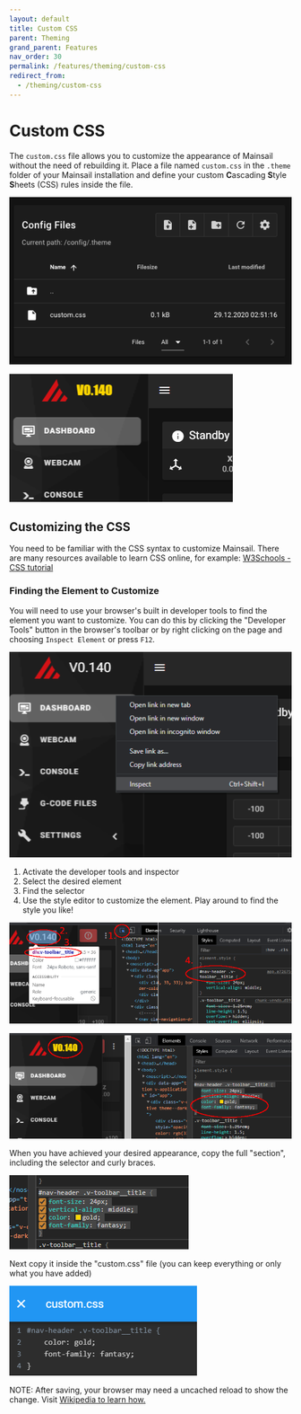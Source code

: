 ```yaml
---
layout: default
title: Custom CSS
parent: Theming
grand_parent: Features
nav_order: 30
permalink: /features/theming/custom-css
redirect_from:
  - /theming/custom-css
---
```


# Custom CSS 

The `custom.css` file allows you to customize the appearance of Mainsail
without the need of rebuilding it.  Place a file named `custom.css` in the `.theme` folder of your Mainsail installation and define your custom **C**ascading **S**tyle **S**heets (CSS) rules inside the file.

![file-screenshot](img/screenshot-custom-css.png "custom.css file")

![example result](img/screenshot-custom-css-example-result.png "custom.css result")


## Customizing the CSS

You need to be familiar with the CSS syntax to customize Mainsail.  There are many resources available to learn CSS online, for example:
[W3Schools - CSS tutorial](https://www.w3schools.com/css/default.asp)

### Finding the Element to Customize

You will need to use your browser's built in developer tools to find the element you want to customize.  You can do this by clicking the "Developer Tools" button in the browser's toolbar or by right clicking on the page and choosing `Inspect Element` or press `F12`.

![open dev-tools](img/screenshot-custom-css-inspect.png "open dev-tools")

1. Activate the developer tools and inspector
2. Select the desired element
3. Find the selector
4. Use the style editor to customize the element.  Play around to find the style you like!

![find element](img/screenshot-custom-css-find-element.png "find the right element")

![fiddle](img/screenshot-custom-css-fiddle.png "fiddle")

When you have achieved your desired appearance, copy the full "section", including the selector and curly braces.

![fiddle 2](img/screenshot-custom-css-fiddle-2.png "fiddle 2")

Next copy it inside the "custom.css" file (you can keep everything or only what you have added)

![example](img/screenshot-custom-css-example.png "custom.css example")

NOTE: After saving, your browser may need a uncached reload to show the change. Visit [Wikipedia to learn how.](https://en.wikipedia.org/wiki/Wikipedia:Bypass_your_cache#Bypassing_cache)
